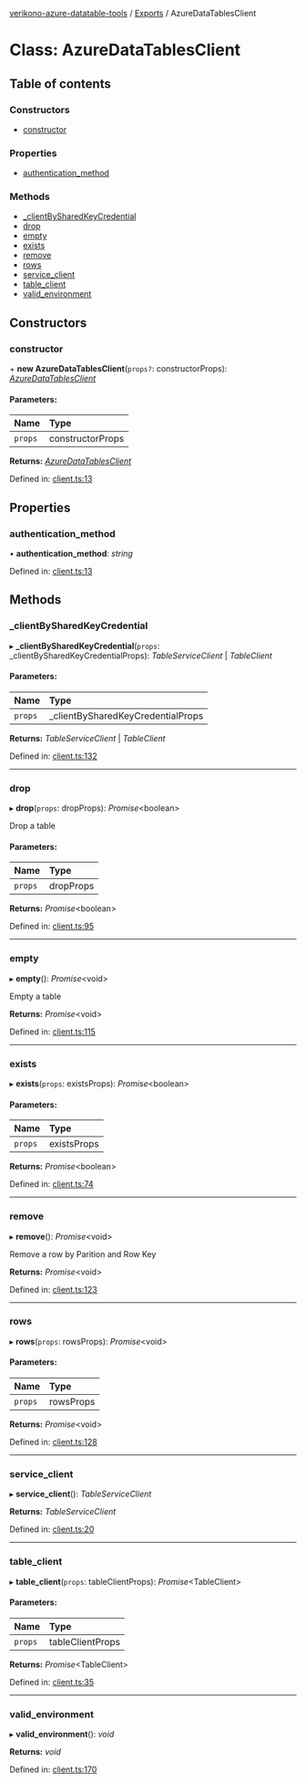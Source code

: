 [verikono-azure-datatable-tools](../README.md) / [Exports](../modules.md) / AzureDataTablesClient

# Class: AzureDataTablesClient

## Table of contents

### Constructors

- [constructor](azuredatatablesclient.md#constructor)

### Properties

- [authentication\_method](azuredatatablesclient.md#authentication_method)

### Methods

- [\_clientBySharedKeyCredential](azuredatatablesclient.md#_clientbysharedkeycredential)
- [drop](azuredatatablesclient.md#drop)
- [empty](azuredatatablesclient.md#empty)
- [exists](azuredatatablesclient.md#exists)
- [remove](azuredatatablesclient.md#remove)
- [rows](azuredatatablesclient.md#rows)
- [service\_client](azuredatatablesclient.md#service_client)
- [table\_client](azuredatatablesclient.md#table_client)
- [valid\_environment](azuredatatablesclient.md#valid_environment)

## Constructors

### constructor

\+ **new AzureDataTablesClient**(`props?`: constructorProps): [*AzureDataTablesClient*](azuredatatablesclient.md)

#### Parameters:

Name | Type |
:------ | :------ |
`props` | constructorProps |

**Returns:** [*AzureDataTablesClient*](azuredatatablesclient.md)

Defined in: [client.ts:13](https://github.com/verikono/azure-datatable-tools/blob/49ea537/src/client.ts#L13)

## Properties

### authentication\_method

• **authentication\_method**: *string*

Defined in: [client.ts:13](https://github.com/verikono/azure-datatable-tools/blob/49ea537/src/client.ts#L13)

## Methods

### \_clientBySharedKeyCredential

▸ **_clientBySharedKeyCredential**(`props`: \_clientBySharedKeyCredentialProps): *TableServiceClient* \| *TableClient*

#### Parameters:

Name | Type |
:------ | :------ |
`props` | \_clientBySharedKeyCredentialProps |

**Returns:** *TableServiceClient* \| *TableClient*

Defined in: [client.ts:132](https://github.com/verikono/azure-datatable-tools/blob/49ea537/src/client.ts#L132)

___

### drop

▸ **drop**(`props`: dropProps): *Promise*<boolean\>

Drop a table

#### Parameters:

Name | Type |
:------ | :------ |
`props` | dropProps |

**Returns:** *Promise*<boolean\>

Defined in: [client.ts:95](https://github.com/verikono/azure-datatable-tools/blob/49ea537/src/client.ts#L95)

___

### empty

▸ **empty**(): *Promise*<void\>

Empty a table

**Returns:** *Promise*<void\>

Defined in: [client.ts:115](https://github.com/verikono/azure-datatable-tools/blob/49ea537/src/client.ts#L115)

___

### exists

▸ **exists**(`props`: existsProps): *Promise*<boolean\>

#### Parameters:

Name | Type |
:------ | :------ |
`props` | existsProps |

**Returns:** *Promise*<boolean\>

Defined in: [client.ts:74](https://github.com/verikono/azure-datatable-tools/blob/49ea537/src/client.ts#L74)

___

### remove

▸ **remove**(): *Promise*<void\>

Remove a row by Parition and Row Key

**Returns:** *Promise*<void\>

Defined in: [client.ts:123](https://github.com/verikono/azure-datatable-tools/blob/49ea537/src/client.ts#L123)

___

### rows

▸ **rows**(`props`: rowsProps): *Promise*<void\>

#### Parameters:

Name | Type |
:------ | :------ |
`props` | rowsProps |

**Returns:** *Promise*<void\>

Defined in: [client.ts:128](https://github.com/verikono/azure-datatable-tools/blob/49ea537/src/client.ts#L128)

___

### service\_client

▸ **service_client**(): *TableServiceClient*

**Returns:** *TableServiceClient*

Defined in: [client.ts:20](https://github.com/verikono/azure-datatable-tools/blob/49ea537/src/client.ts#L20)

___

### table\_client

▸ **table_client**(`props`: tableClientProps): *Promise*<TableClient\>

#### Parameters:

Name | Type |
:------ | :------ |
`props` | tableClientProps |

**Returns:** *Promise*<TableClient\>

Defined in: [client.ts:35](https://github.com/verikono/azure-datatable-tools/blob/49ea537/src/client.ts#L35)

___

### valid\_environment

▸ **valid_environment**(): *void*

**Returns:** *void*

Defined in: [client.ts:170](https://github.com/verikono/azure-datatable-tools/blob/49ea537/src/client.ts#L170)
